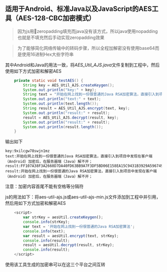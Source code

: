 ## 适用于Android、标准Java以及JavaScript的AES工具（AES-128-CBC加密模式）
>因为js用zeropadding填充而java没有该方式，所以java使用nopadding也就是不填充然后手动实现zeropadding效果

>为了能够简化网络传输中的转码步骤，所以全程加解密没有使用base64而是使用16进制Hex大些字符串

其中Android和Java的用法一致，将*AES_Util_AJS.java*文件复制到工程中，然后使用如下方式加密和解密AES
```java
    private static void testAES() {
        String key = AES_Util_AJS.createKeygen();
        System.out.println("key:" + key);
        String text = "开始在网上找到一份很普通的Java RSA加密算法，直接引入到项目中发现在客户端（Android）加密后，在服务器端（Java）解不开；";
        System.out.println("text:" + text);
        System.out.println(text.length());
        String result = AES_Util_AJS.encrypt(text, key);
        System.out.println("result:" + result);
        result = AES_Util_AJS.decrypt(result, key);
        System.out.println("result:" + result);
        System.out.println(result.length());
    }
```
输出如下
```
key:9xilcgw78swjn1mz
text:开始在网上找到一份很普通的Java RSA加密算法，直接引入到项目中发现在客户端（Android）加密后，在服务器端（Java）解不开；
result:FF107A38F3A2660D7DA40FD63BB9A7F3DF5BD06E158EA15C9431B3929A596749E804F81F0EFE5F836E6C32D5EC4CA4E3EE23072C26C07570ECEB24569305A90681422B77027F1BE7C1BB01A4E541A691322A90F49CF4D6267E5E69D81E041014C3817DF470C8C2442EE3EC81620491C71D80A792E66438EF58EA6B00CD28605985E7CBE562B9B1B61F3293955E9B2F22090570CC48E9C61B0BB1DEB71BB90719ABF4FA2A6E878825F7DC498353E19FE5
result:开始在网上找到一份很普通的Java RSA加密算法，直接引入到项目中发现在客户端（Android）加密后，在服务器端（Java）解不开；
```

注意：加密内容首尾不能有空格等分隔符

js的用法如下：将aes-util-ajs.js或aes-util-ajs-min.js文件添加到工程中并引用，然后用如下方式加密和解密AES
```javascript
	<script>
		var strKey = aesUtil.createKeygen();
		console.info(strKey);
		var text = '开始在网上找到一份很普通的Java RSA加密算法';
		console.info(text);
		var result = aesUtil.encrypt(text, strKey);
		console.info(result);
		result = aesUtil.decrypt(result, strKey);
		console.info(result);
	</script>

```
使用该工具生成的加密串可以在这三个平台之间互转